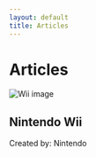 ```yaml
---
layout: default
title: Articles
---
```


# Articles

<div>
<a href="/articles/system/Wii/" style="text-decoration: none">
     <div class="game box1 shadow1">
				<img class="coverart" src="https://user-images.githubusercontent.com/83473579/170031658-6034e401-3c19-41d6-8c2b-ca09dfb9f71d.png" alt="Wii image">
				<h2 class="gametext">Nintendo Wii</h2>
				<p class="gametext"></p>
				<p class="gametext">Created by: Nintendo</p>
				<p class="gametext"></p>
     </div>
</a>
</div>
